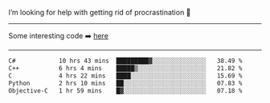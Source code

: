 I’m looking for help with getting rid of procrastination 🤔

-----

Some interesting code :arrow_right: [here](https://github.com/zhen8838/playground)

-----

<!--START_SECTION:waka-->

```txt
C#            10 hrs 43 mins  █████████▓░░░░░░░░░░░░░░░   38.49 %
C++           6 hrs 4 mins    █████▒░░░░░░░░░░░░░░░░░░░   21.82 %
C             4 hrs 22 mins   ████░░░░░░░░░░░░░░░░░░░░░   15.69 %
Python        2 hrs 10 mins   ██░░░░░░░░░░░░░░░░░░░░░░░   07.83 %
Objective-C   1 hr 59 mins    █▓░░░░░░░░░░░░░░░░░░░░░░░   07.18 %
```

<!--END_SECTION:waka-->

<!--
**zhen8838/zhen8838** is a ✨ _special_ ✨ repository because its `README.md` (this file) appears on your GitHub profile.

Here are some ideas to get you started:

- 🔭 I’m currently working on ...
- 🌱 I’m currently learning ...
- 👯 I’m looking to collaborate on ...
 ...
- 💬 Ask me about ...
- 📫 How to reach me: ...
- 😄 Pronouns: ...
- ⚡ Fun fact: ...
-->
